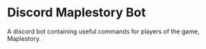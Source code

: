 # Discord Maplestory Bot
 A discord bot containing useful commands for players of the game, Maplestory.
